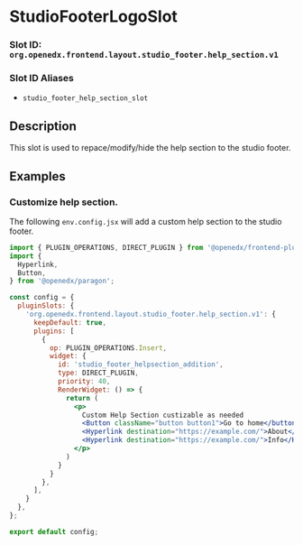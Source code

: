 # StudioFooterLogoSlot

### Slot ID: `org.openedx.frontend.layout.studio_footer.help_section.v1`

### Slot ID Aliases
* `studio_footer_help_section_slot`

## Description

This slot is used to repace/modify/hide the help section to the studio footer.

## Examples

### Customize help section.

The following `env.config.jsx` will add a custom help section to the studio footer.

```jsx
import { PLUGIN_OPERATIONS, DIRECT_PLUGIN } from '@openedx/frontend-plugin-framework';
import {
  Hyperlink,
  Button,
} from '@openedx/paragon';

const config = {
  pluginSlots: {
    'org.openedx.frontend.layout.studio_footer.help_section.v1': {
      keepDefault: true,
      plugins: [
        {
          op: PLUGIN_OPERATIONS.Insert,
          widget: {
            id: 'studio_footer_helpsection_addition',
            type: DIRECT_PLUGIN,
            priority: 40,
            RenderWidget: () => {
              return (
                <p> 
                  Custom Help Section custizable as needed 
                  <Button className="button button1">Go to home</button>
                  <Hyperlink destination="https://example.com/">About</Hyperlink>
                  <Hyperlink destination="https://example.com/">Info</Hyperlink>
                </p>
              )
            }
          }
        },
      ],
    }
  },
};

export default config;
```
